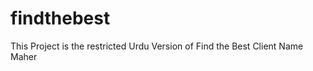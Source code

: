 findthebest
===========

This Project is the restricted Urdu Version of Find the Best Client Name Maher
